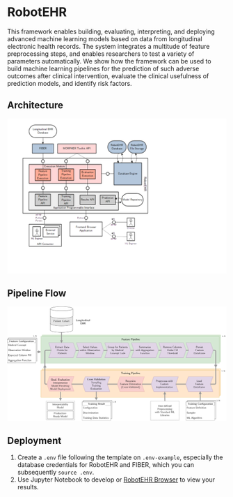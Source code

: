 # RobotEHR

This framework enables building, evaluating, interpreting, and deploying advanced machine learning models based on data from longitudinal electronic health records.
The system integrates a multitude of feature preprocessing steps, and enables researchers to test a variety of parameters automatically.
We show how the framework can be used to build machine learning pipelines for the prediction of such adverse outcomes after clinical intervention, evaluate the clinical usefulness of prediction models, and identify risk factors.

## Architecture

![RobotEHR Architecture](./figures/robotehr-architecture.png)

## Pipeline Flow

![RobotEHR Pipelines](./figures/robotehr-flow.png)

## Deployment

1. Create a `.env` file following the template on `.env-example`, especially the database credentials for RobotEHR and FIBER, which you can subsequently `source .env`.
1. Use Jupyter Notebook to develop or [RobotEHR Browser](https://github.com/hpi-dhc/robotehr-browser) to view your results.

